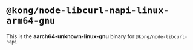 # `@kong/node-libcurl-napi-linux-arm64-gnu`

This is the **aarch64-unknown-linux-gnu** binary for `@kong/node-libcurl-napi`
